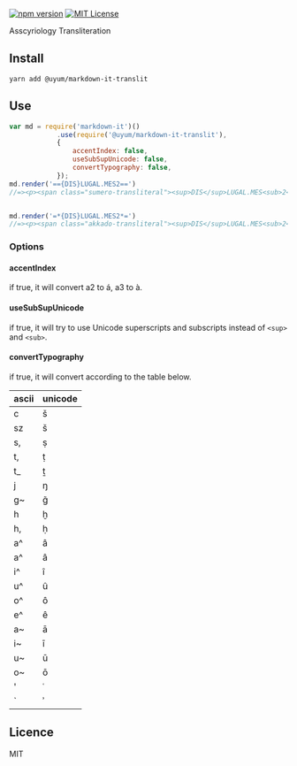 [![npm version](https://badge.fury.io/js/%40uyum%2Fmarkdown-it-translit.svg)](https://badge.fury.io/js/%40uyum%2Fmarkdown-it-translit)
[![MIT License](http://img.shields.io/badge/license-MIT-blue.svg?style=flat)](LICENSE)

Asscyriology Transliteration

## Install

```
yarn add @uyum/markdown-it-translit
```

## Use

```javascript
var md = require('markdown-it')()
            .use(require('@uyum/markdown-it-translit'),
            {    
                accentIndex: false,
                useSubSupUnicode: false,
                convertTypography: false,
            });
md.render('=={DIS}LUGAL.MES2==') 
//=><p><span class="sumero-transliteral"><sup>DIS</sup>LUGAL.MES<sub>2</sub></span></p>


md.render('=*{DIS}LUGAL.MES2*=') 
//=><p><span class="akkado-transliteral"><sup>DIS</sup>LUGAL.MES<sub>2</sub></span></p>
```

### Options

#### accentIndex
if true, it will convert a2 to á, a3 to à.

#### useSubSupUnicode

if true, it will try to use Unicode superscripts and subscripts instead of `<sup>` and `<sub>`.

#### convertTypography

if true, it will convert according to the table below.

| ascii | unicode |
| ----- | ------- |
| c     | š       |
| sz    | š       |
| s,    | ṣ       |
| t,    | ṭ       |
| t_    | ṯ       |
| j     | ŋ       |
| g~    | g̃       |
| h     | ḫ       |
| h,    | ḥ       |
| a^    | â       |
| a^    | â       |
| i^    | î       |
| u^    | û       |
| o^    | ô       |
| e^    | ê       |
| a~    | ā       |
| i~    | ī       |
| u~    | ū       |
| o~    | ō       |
| '     | ʿ       |
| `     | ʾ       |

## Licence

MIT